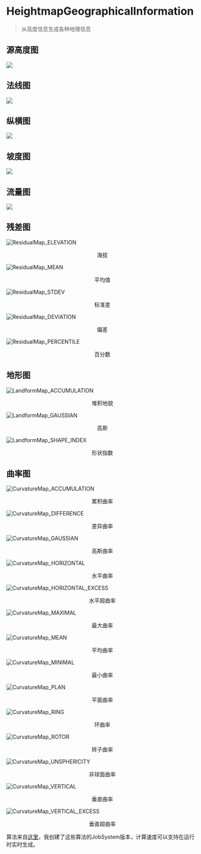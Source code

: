# HeightmapGeographicalInformation
>  从高度信息生成各种地理信息

## 源高度图

![](./Image/HeightMap.png)

## 法线图

![](./Image/NormalMap.png)

## 纵横图

![](./Image/AspectMap.png)

## 坡度图

![](./Image/SlopeMap.png)

## 流量图

![](./Image/FlowMap.png)

## 残差图

![ResidualMap_ELEVATION](./Image/ResidualMap_ELEVATION.png)

<center>海拔</center>

![ResidualMap_MEAN](./Image/ResidualMap_MEAN.png)

<center>平均值</center>

![ResidualMap_STDEV](./Image/ResidualMap_STDEV.png)

<center>标准差</center>

![ResidualMap_DEVIATION](./Image/ResidualMap_DEVIATION.png)

<center>偏差</center>

![ResidualMap_PERCENTILE](./Image/ResidualMap_PERCENTILE.png)

<center>百分数</center>

## 地形图

![LandformMap_ACCUMULATION](./Image/LandformMap_ACCUMULATION.png)

<center>堆积地貌</center>

![LandformMap_GAUSSIAN](./Image/LandformMap_GAUSSIAN.png)

<center>高斯</center>

![LandformMap_SHAPE_INDEX](./Image/LandformMap_SHAPE_INDEX.png)

<center>形状指数</center>

## 曲率图

![CurvatureMap_ACCUMULATION](./Image/CurvatureMap_ACCUMULATION.png)

<center>累积曲率</center>

![CurvatureMap_DIFFERENCE](./Image/CurvatureMap_DIFFERENCE.png)

<center>差异曲率</center>

![CurvatureMap_GAUSSIAN](./Image/CurvatureMap_GAUSSIAN.png)

<center>高斯曲率</center>

![CurvatureMap_HORIZONTAL](./Image/CurvatureMap_HORIZONTAL.png)

<center>水平曲率</center>

![CurvatureMap_HORIZONTAL_EXCESS](./Image/CurvatureMap_HORIZONTAL_EXCESS.png)

<center>水平超曲率</center>

![CurvatureMap_MAXIMAL](./Image/CurvatureMap_MAXIMAL.png)

<center>最大曲率</center>

![CurvatureMap_MEAN](./Image/CurvatureMap_MEAN.png)

<center>平均曲率</center>

![CurvatureMap_MINIMAL](./Image/CurvatureMap_MINIMAL.png)

<center>最小曲率</center>

![CurvatureMap_PLAN](./Image/CurvatureMap_PLAN.png)

<center>平面曲率</center>

![CurvatureMap_RING](./Image/CurvatureMap_RING.png)

<center>环曲率</center>

![CurvatureMap_ROTOR](./Image/CurvatureMap_ROTOR.png)

<center>转子曲率</center>

![CurvatureMap_UNSPHERICITY](./Image/CurvatureMap_UNSPHERICITY.png)

<center>非球面曲率</center>

![CurvatureMap_VERTICAL](./Image/CurvatureMap_VERTICAL.png)

<center>垂直曲率</center>

![CurvatureMap_VERTICAL_EXCESS](./Image/CurvatureMap_VERTICAL_EXCESS.png)

<center>垂直超曲率</center>

算法来自[这里](https://github.com/Scrawk/Terrain-Topology-Algorithms)，我创建了这些算法的JobSystem版本，计算速度可以支持在运行时实时生成。